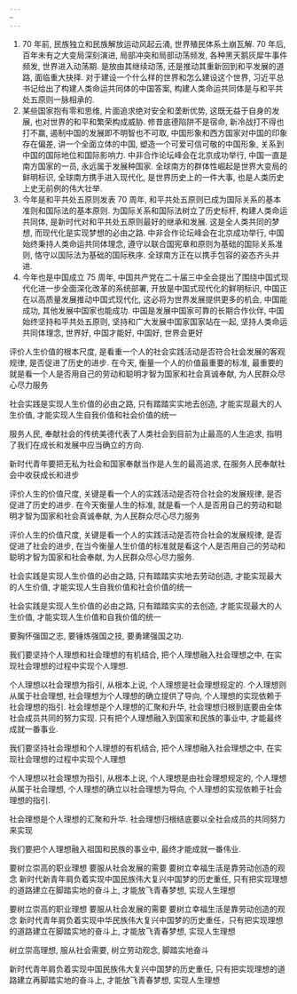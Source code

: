 ```yaml
---
~
---
```

1. 70 年前, 民族独立和民族解放运动风起云涌, 世界殖民体系土崩瓦解. 70 年后, 百年未有之大变局深刻演进, 局部冲突和局部动荡频发, 各种黑天鹅灰犀牛事件频发, 世界进入动荡期. 是放由其继续动荡, 还是推动其重新回到和平发展的道路, 面临重大抉择. 对于建设一个什么样的世界和怎么建设这个世界, 习近平总书记给出了构建人类命运共同体的中国答案, 构建人类命运共同体是与和平共处五原则一脉相承的.
2. 某些国家抱有零和思维, 片面追求绝对安全和垄断优势, 这既无益于自身的发展, 也对世界的和平和繁荣构成威胁. 修昔底德陷阱不是宿命, 新冷战打不得也打不赢, 遏制中国的发展即不明智也不可取, 中国形象和西方国家对中国的印象存在偏差, 讲一个全面立体的中国, 塑造一个可爱可信可敬的中国形象, 关系到中国的国际地位和国际影响力. 中非合作论坛峰会在北京成功举行, 中国一直是南方国家的一员, 永远属于发展种国家. 全球南方的群体性崛起是世界大变局的鲜明标识, 全球南方携手进入现代化, 是世界历史上的一件大事, 也是人类历史上史无前例的伟大壮举.
3. 今年是和平共处五原则发表 70 周年, 和平共处五原则已成为国际关系的基本准则和国际法的基本原则. 为国际关系和国际法树立了历史标杆, 构建人类命运共同体, 是新时代对和平共处五原则最好的继承和发展. 这是全人类共同的梦想, 而现代化是实现梦想的必由之路. 中非合作论坛峰会在北京成功举行, 中国始终秉持人类命运共同体理念, 遵守以联合国宪章和原则为基础的国际关系准则, 恪守以国际法为基础的国际秩序. 全球南方正在以携手包容的姿态齐头并进.
4. 今年也是中国成立 75 周年, 中国共产党在二十届三中全会提出了围绕中国式现代化进一步全面深化改革的系统部署, 开放是中国式现代化的鲜明标识, 中国正在以高质量发展推动中国式现代化, 这必将为世界发展提供更多的机会, 中国能成功, 其他发展中国家也能成功. 中国是发展中国家可靠的长期合作伙伴, 中国始终坚持和平共处五原则, 坚持和广大发展中国家国家站在一起, 坚持人类命运共同体理念, 世界好, 中国才能好, 中国好, 世界会更好

评价人生价值的根本尺度, 是看重一个人的社会实践活动是否符合社会发展的客观规律, 是否促进了历史的进步. 在今天, 衡量一个人的价值最重要的标准, 最重要的就是看一个人是否用自己的劳动和聪明才智为国家和社会真诚奉献, 为人民群众尽心尽力服务

社会实践是实现人生价值的必由之路, 只有踏踏实实地去创造, 才能实现最大的人生价值, 才能实现人生自我价值和社会价值的统一

服务人民, 奉献社会的传统美德代表了人类社会到目前为止最高的人生追求, 指明了我们在成长和发展中应当确立的方向.

新时代青年要把无私为社会和国家奉献当作是人生的最高追求, 在服务人民奉献社会中收获成长和进步

评价人生的价值尺度, 关键是看一个人的实践活动是否符合社会的发展规律, 是否促进了历史的进步. 在今天衡量人生的标准, 就是看一个人是否用自己的劳动和聪明才智为国家和社会真诚奉献, 为人民群众尽心尽力服务


评价人生的价值尺度, 关键是看一个人的实践活动是否符合社会的发展规律, 是否促进了社会的进步, 在当今衡量人生价值的标准就是看这个人是否用自己的劳动和聪明才智为国家和社会奉献, 为人民群众尽心尽力服务.

社会实践是实现人生价值的必由之路, 只有踏踏实实地去劳动创造, 才能实现最大的人生价值, 才能实现人生自我价值和社会价值的统一

社会实践是实现人生价值的必由之路, 只有踏踏实实的去创造, 才能实现最大的人生价值, 才能实现人生价值和自我价值的统一

要胸怀强国之志, 要锤炼强国之技, 要勇建强国之功.

我们要坚持个人理想和社会理想的有机结合, 把个人理想融入社会理想之中, 在实现社会理想的过程中实现个人理想.

个人理想以社会理想为指引, 从根本上说, 个人理想是社会理想规定的. 个人理想则从属于社会理想, 社会理想为个人理想的确立提供了导向, 个人理想的实现依赖于社会理想的指引.
社会理想是个人理想的汇聚和升华, 社会理想归根到底要由全体社会成员共同的努力实现.
只有把个人理想融入到国家和民族的事业中, 才能最终成就一番事业.

我们要坚持社会理想和个人理想的有机结合, 把个人理想融入社会理想之中, 在实现社会理想的过程中实现个人理想

个人理想以社会理想为指引, 从根本上说, 个人理想是由社会理想规定的, 个人理想从属于社会理想, 个人理想的确立以社会理想为导向, 个人理想的实现依赖于社会理想的指引.

社会理想是个人理想的汇聚和升华. 社会理想归根结底要以全社会成员的共同努力来实现

我们要把个人理想融入祖国和民族的事业中, 最终才能成就一番伟业.

要树立崇高的职业理想
要服从社会发展的需要
要树立幸福生活是靠劳动创造的观念
新时代新青年肩负着实现中国民族伟大复兴中国梦的历史重任, 只有把实现理想的道路建立在脚踏实地的奋斗上, 才能放飞青春梦想, 实现人生理想

要树立崇高的职业理想
要服从社会发展的需要
要树立幸福生活是靠劳动创造的观念
新时代青年肩负着实现中华民族伟大复兴中国梦的历史重任，只有把实现理想的道路建立在脚踏实地的奋斗上, 才能放飞青春梦想, 实现人生理想

树立崇高理想, 服从社会需要, 树立劳动观念, 脚踏实地奋斗

新时代青年肩负着实现中国民族伟大复兴中国梦的历史重任, 只有把实现理想的道路建立再脚踏实地的奋斗上, 才能放飞青春梦想, 实现人生理想